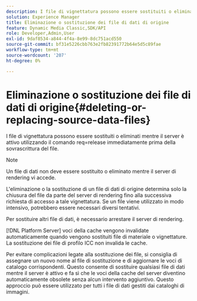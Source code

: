 ```yaml
---
description: I file di vignettatura possono essere sostituiti o eliminati mentre il server è attivo utilizzando il comando req=release immediatamente prima della sovrascrittura del file.
solution: Experience Manager
title: Eliminazione o sostituzione dei file di dati di origine
feature: Dynamic Media Classic,SDK/API
role: Developer,Admin,User
exl-id: 9daf8534-a844-4f4a-8e99-8dc751acd550
source-git-commit: bf31e5226cbb763e2fb82391772b64e5d5c89fae
workflow-type: tm+mt
source-wordcount: '207'
ht-degree: 0%

---
```


# Eliminazione o sostituzione dei file di dati di origine{#deleting-or-replacing-source-data-files}

I file di vignettatura possono essere sostituiti o eliminati mentre il server è attivo utilizzando il comando req=release immediatamente prima della sovrascrittura del file.

>[!NOTE]
>
>Un file di dati non deve essere sostituito o eliminato mentre il server di rendering vi accede.

L&#39;eliminazione o la sostituzione di un file di dati di origine determina solo la chiusura del file da parte del server di rendering fino alla successiva richiesta di accesso a tale vignettatura. Se un file viene utilizzato in modo intensivo, potrebbero essere necessari diversi tentativi.

Per sostituire altri file di dati, è necessario arrestare il server di rendering.

[!DNL Platform Server] voci della cache vengono invalidate automaticamente quando vengono sostituiti file di materiale o vignettature. La sostituzione dei file di profilo ICC non invalida le cache.

Per evitare complicazioni legate alla sostituzione dei file, si consiglia di assegnare un nuovo nome al file di sostituzione e di aggiornare le voci di catalogo corrispondenti. Questo consente di sostituire qualsiasi file di dati mentre il server è attivo e fa sì che le voci della cache del server diventino automaticamente obsolete senza alcun intervento aggiuntivo. Questo approccio può essere utilizzato per tutti i file di dati gestiti dai cataloghi di immagini.
